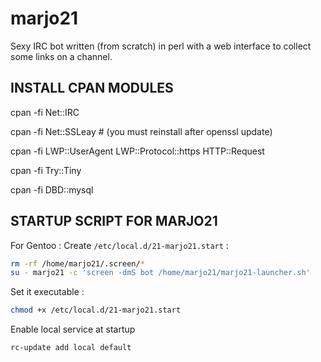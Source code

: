 marjo21
=======

Sexy IRC bot written (from scratch) in perl with a web interface to collect some links on a channel.


INSTALL CPAN MODULES
--------------------

cpan -fi Net::IRC

cpan -fi Net::SSLeay # (you must reinstall after openssl update)

cpan -fi LWP::UserAgent LWP::Protocol::https HTTP::Request

cpan -fi Try::Tiny

cpan -fi DBD::mysql


STARTUP SCRIPT FOR MARJO21
---------------------------

For Gentoo : Create `/etc/local.d/21-marjo21.start` :

```bash
rm -rf /home/marjo21/.screen/*
su - marjo21 -c 'screen -dmS bot /home/marjo21/marjo21-launcher.sh'
``` 

Set it executable : 

```bash
chmod +x /etc/local.d/21-marjo21.start
``` 

Enable local service at startup

```bash
rc-update add local default
``` 
